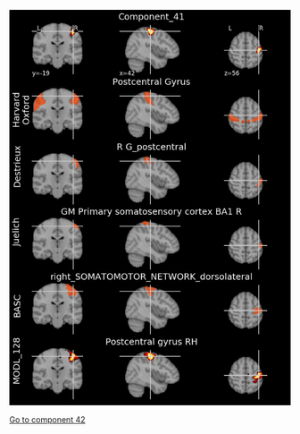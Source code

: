 ![41](preliminary/41.jpg "Component 41")

[Go to component 42](https://parietal-inria.github.io/MODL_atlas/256/42 "Component 42")
